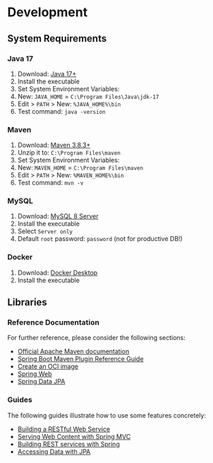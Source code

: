 # Development

## System Requirements

### Java 17

1. Download: [Java 17+](https://www.oracle.com/java/technologies/javase/jdk17-archive-downloads.html)
2. Install the executable
3. Set System Environment Variables:
4. New: `JAVA_HOME` = `C:\Program Files\Java\jdk-17`
5. Edit > `PATH` > New: `%JAVA_HOME%\bin`
6. Test command: `java -version`

### Maven

1. Download: [Maven 3.8.3+](https://maven.apache.org/download.cgi)
2. Unzip it to: `C:\Program Files\maven`
3. Set System Environment Variables:
4. New: `MAVEN_HOME` = `C:\Program Files\maven`
5. Edit > `PATH` > New: `%MAVEN_HOME%\bin`
6. Test command: `mvn -v`

### MySQL

1. Download: [MySQL 8 Server](https://dev.mysql.com/downloads/installer/)
2. Install the executable
3. Select `Server only`
4. Default `root` password: `password` (not for productive DB!)

### Docker

1. Download: [Docker Desktop](https://www.docker.com/products/docker-desktop)
2. Install the executable

## Libraries

### Reference Documentation

For further reference, please consider the following sections:

* [Official Apache Maven documentation](https://maven.apache.org/guides/index.html)
* [Spring Boot Maven Plugin Reference Guide](https://docs.spring.io/spring-boot/docs/2.7.4/maven-plugin/reference/html/)
* [Create an OCI image](https://docs.spring.io/spring-boot/docs/2.7.4/maven-plugin/reference/html/#build-image)
* [Spring Web](https://docs.spring.io/spring-boot/docs/2.7.4/reference/htmlsingle/#web)
* [Spring Data JPA](https://docs.spring.io/spring-boot/docs/2.7.4/reference/htmlsingle/#data.sql.jpa-and-spring-data)

### Guides

The following guides illustrate how to use some features concretely:

* [Building a RESTful Web Service](https://spring.io/guides/gs/rest-service/)
* [Serving Web Content with Spring MVC](https://spring.io/guides/gs/serving-web-content/)
* [Building REST services with Spring](https://spring.io/guides/tutorials/rest/)
* [Accessing Data with JPA](https://spring.io/guides/gs/accessing-data-jpa/)
